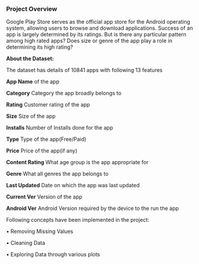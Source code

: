 ### Project Overview

 Google Play Store serves as the official app store for the Android operating system, allowing users to browse and download applications. Success of an app is largely determined by its ratings.
But is there any particular pattern among high rated apps? Does size or genre of the app play a role in determining its high rating?


**About the Dataset:**

The dataset has details of 10841 apps with following 13 features

**App	Name** of the app

**Category**	Category the app broadly belongs to

**Rating**	Customer rating of the app

**Size**	   Size of the app

**Installs**	Number of Installs done for the app

**Type**	Type of the app(Free/Paid)

**Price**	Price of the app(if any)

**Content Rating**	What age group is the app appropriate for

**Genre**	What all genres the app belongs to

**Last Updated**	Date on which the app was last updated

**Current Ver**	Version of the app

**Android Ver**	Android Version required by the device to the run the app


Following concepts have been implemented in the project:

•	Removing Missing Values

•	Cleaning Data

•	Exploring Data through various plots



